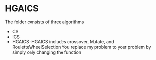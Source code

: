 # HGAICS
The folder consists of three algorithms
- CS
- ICS
- HGAICS (HGAICS includes crossover, Mutate, and RouletteWheelSelection
You replace my problem to your problem by simply only changing the function 
